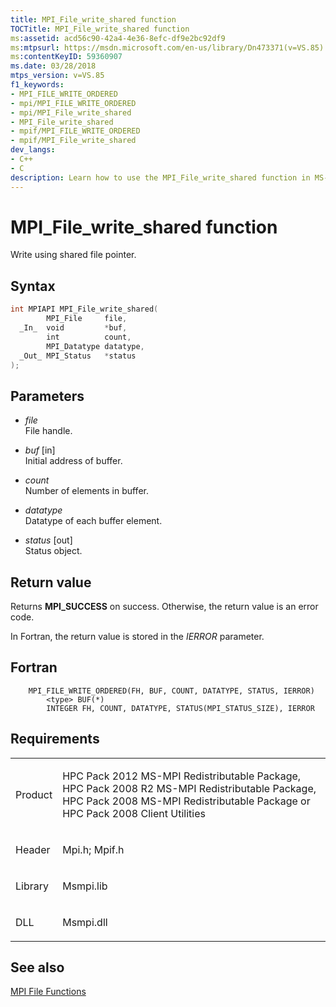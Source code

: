 ```yaml
---
title: MPI_File_write_shared function
TOCTitle: MPI_File_write_shared function
ms:assetid: acd56c90-42a4-4e36-8efc-df9e2bc92df9
ms:mtpsurl: https://msdn.microsoft.com/en-us/library/Dn473371(v=VS.85)
ms:contentKeyID: 59360907
ms.date: 03/28/2018
mtps_version: v=VS.85
f1_keywords:
- MPI_FILE_WRITE_ORDERED
- mpi/MPI_FILE_WRITE_ORDERED
- mpi/MPI_File_write_shared
- MPI_File_write_shared
- mpif/MPI_FILE_WRITE_ORDERED
- mpif/MPI_File_write_shared
dev_langs:
- C++
- C
description: Learn how to use the MPI_File_write_shared function in MS-MPI. Understand syntax, parameters, return values, and requirements for successful implementation.
---
```


# MPI\_File\_write\_shared function

Write using shared file pointer.

## Syntax

``` c++
int MPIAPI MPI_File_write_shared(
        MPI_File     file,
  _In_  void         *buf,
        int          count,
        MPI_Datatype datatype,
  _Out_ MPI_Status   *status
);
```

## Parameters

  - *file*  
    File handle.

  - *buf* \[in\]  
    Initial address of buffer.

  - *count*  
    Number of elements in buffer.

  - *datatype*  
    Datatype of each buffer element.

  - *status* \[out\]  
    Status object.

## Return value

Returns **MPI\_SUCCESS** on success. Otherwise, the return value is an error code.

In Fortran, the return value is stored in the *IERROR* parameter.

## Fortran

``` FORTRAN
    MPI_FILE_WRITE_ORDERED(FH, BUF, COUNT, DATATYPE, STATUS, IERROR)
        <type> BUF(*)
        INTEGER FH, COUNT, DATATYPE, STATUS(MPI_STATUS_SIZE), IERROR
```

## Requirements

<table>
<colgroup>
<col/>
<col/>
</colgroup>
<tbody>
<tr class="odd">
<td><p>Product</p></td>
<td><p>HPC Pack 2012 MS-MPI Redistributable Package, HPC Pack 2008 R2 MS-MPI Redistributable Package, HPC Pack 2008 MS-MPI Redistributable Package or HPC Pack 2008 Client Utilities</p></td>
</tr>
<tr class="even">
<td><p>Header</p></td>
<td>Mpi.h;
Mpif.h</td>
</tr>
<tr class="odd">
<td><p>Library</p></td>
<td>Msmpi.lib</td>
</tr>
<tr class="even">
<td><p>DLL</p></td>
<td>Msmpi.dll</td>
</tr>
</tbody>
</table>


## See also

[MPI File Functions](mpi-file-functions.md)

